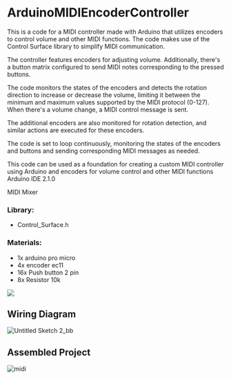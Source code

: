 # ArduinoMIDIEncoderController
This is a code for a MIDI controller made with Arduino that utilizes encoders to control volume and other MIDI functions. The code makes use of the Control Surface library to simplify MIDI communication.

The controller features encoders for adjusting volume. Additionally, there's a button matrix configured to send MIDI notes corresponding to the pressed buttons.

The code monitors the states of the encoders and detects the rotation direction to increase or decrease the volume, limiting it between the minimum and maximum values supported by the MIDI protocol (0-127). When there's a volume change, a MIDI control message is sent.

The additional encoders are also monitored for rotation detection, and similar actions are executed for these encoders.

The code is set to loop continuously, monitoring the states of the encoders and buttons and sending corresponding MIDI messages as needed.

This code can be used as a foundation for creating a custom MIDI controller using Arduino and encoders for volume control and other MIDI functions
Arduino IDE 2.1.0

MIDI Mixer
### Library:
 -  Control_Surface.h

### Materials:
 -  1x arduino pro micro
 -  4x encoder ec11
 -  16x Push button 2 pin
 -  8x Resistor 10k


<p>
 <img src="https://img.shields.io/badge/Arduino_IDE-00979D?style=for-the-badge&logo=arduino&logoColor=white" />
</p>

## Wiring Diagram
![Untitled Sketch 2_bb](https://github.com/carlostoni/ArduinoMIDIEncoderController/assets/80012970/971fbe5a-fd81-4997-93f9-2a67fd259edc)

## Assembled Project
![midi](https://github.com/carlostoni/ArduinoMIDIEncoderController/assets/80012970/8bffcd88-4fce-4e25-b3d2-687adfa83afe)



